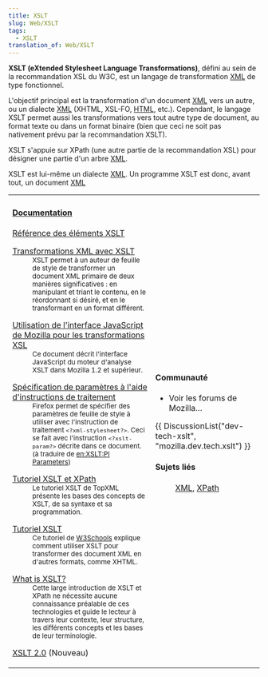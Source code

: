 ```yaml
---
title: XSLT
slug: Web/XSLT
tags:
  - XSLT
translation_of: Web/XSLT
---
```

**XSLT (eXtended Stylesheet Language Transformations)**, défini au sein de la recommandation XSL du W3C, est un langage de transformation [XML](/fr/XML "fr/XML") de type fonctionnel.

L'objectif principal est la transformation d'un document [XML](/fr/XML "fr/XML") vers un autre, ou un dialecte [XML](/fr/XML "fr/XML") (XHTML, XSL-FO, [HTML](/fr/HTML "fr/HTML"), etc.). Cependant, le langage XSLT permet aussi les transformations vers tout autre type de document, au format texte ou dans un format binaire (bien que ceci ne soit pas nativement prévu par la recommandation XSLT).

XSLT s'appuie sur XPath (une autre partie de la recommandation XSL) pour désigner une partie d'un arbre [XML](/fr/XML "fr/XML").

XSLT est lui-même un dialecte [XML](/fr/XML "fr/XML"). Un programme XSLT est donc, avant tout, un document [XML](/fr/XML "fr/XML")

<table>
  <tbody>
    <tr>
      <td>
        <h4 id="Documentation">
          <a
            href="/Special:Tags?tag=XSLT&#x26;language=fr"
            title="Special:Tags?tag=XSLT&#x26;language=fr"
            >Documentation</a
          >
        </h4>
        <dl>
          <dt>
            <a href="/fr/XSLT/Éléments" title="fr/XSLT/Éléments"
              >Référence des éléments XSLT</a
            >
          </dt>
        </dl>
        <dl>
          <dt>
            <a
              href="/fr/Transformations_XML_avec_XSLT"
              title="fr/Transformations_XML_avec_XSLT"
              >Transformations XML avec XSLT</a
            >
          </dt>
          <dd>
            <small
              >XSLT permet à un auteur de feuille de style de transformer un
              document XML primaire de deux manières significatives&nbsp;: en
              manipulant et triant le contenu, en le réordonnant si désiré, et
              en le transformant en un format différent.</small
            >
          </dd>
        </dl>
        <dl>
          <dt>
            <a
              href="/fr/Utilisation_de_l&#x27;interface_JavaScript_de_Mozilla_pour_les_transformations_XSL"
              title="fr/Utilisation_de_l&#x27;interface_JavaScript_de_Mozilla_pour_les_transformations_XSL"
              >Utilisation de l'interface JavaScript de Mozilla pour les
              transformations XSL</a
            >
          </dt>
          <dd>
            <small
              >Ce document décrit l'interface JavaScript du moteur d'analyse
              XSLT dans Mozilla 1.2 et supérieur.</small
            >
          </dd>
        </dl>
        <dl>
          <dt>
            <a
              href="/fr/XSLT/Paramètres_des_instructions_de_traitement"
              title="fr/XSLT/Paramètres_des_instructions_de_traitement"
              >Spécification de paramètres à l'aide d'instructions de
              traitement</a
            >
          </dt>
          <dd>
            <small
              >Firefox permet de spécifier des paramètres de feuille de style à
              utiliser avec l'instruction de traitement
              <code>&#x3C;?xml-stylesheet?></code>. Ceci se fait avec
              l'instruction <code>&#x3C;?xslt-param?></code> décrite dans ce
              document. (à traduire de
              <a href="/en/XSLT/PI_Parameters">en:XSLT:PI Parameters</a>)</small
            >
          </dd>
        </dl>
        <dl>
          <dt>
            <a href="http://www.topxml.com/xsl/tutorials/intro/"
              >Tutoriel XSLT et XPath</a
            >
          </dt>
          <dd>
            <small
              >Le tutoriel XSLT de TopXML présente les bases des concepts de
              XSLT, de sa syntaxe et sa programmation.</small
            >
          </dd>
        </dl>
        <dl>
          <dt><a href="http://www.w3schools.com/xsl/">Tutoriel XSLT</a></dt>
          <dd>
            <small
              >Ce tutoriel de
              <a href="http://www.w3schools.com">W3Schools</a> explique comment
              utiliser XSLT pour transformer des document XML en d'autres
              formats, comme XHTML.</small
            >
          </dd>
        </dl>
        <dl>
          <dt>
            <a href="http://www.xml.com/pub/a/2000/08/holman/">What is XSLT?</a>
          </dt>
          <dd>
            <small
              >Cette large introduction de XSLT et XPath ne nécessite aucune
              connaissance préalable de ces technologies et guide le lecteur à
              travers leur contexte, leur structure, les différents concepts et
              les bases de leur terminologie.</small
            >
          </dd>
        </dl>
        <dl>
          <dt>
            <a href="/fr/XSLT_2.0" title="fr/XSLT_2.0">XSLT 2.0</a> (Nouveau)
          </dt>
        </dl>
      </td>
      <td>
        <h4 id="Communaut.C3.A9">Communauté</h4>
        <ul>
          <li>Voir les forums de Mozilla…</li>
        </ul>
        <p>
          {{ DiscussionList("dev-tech-xslt", "mozilla.dev.tech.xslt") }}
        </p>
        <h4 id="Sujets_li.C3.A9s">Sujets liés</h4>
        <dl>
          <dd>
            <a href="/fr/XML" title="fr/XML">XML</a>,
            <a href="/fr/XPath" title="fr/XPath">XPath</a>
          </dd>
        </dl>
      </td>
    </tr>
  </tbody>
</table>
